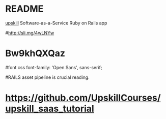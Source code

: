 # README

[upskill](http://upskillcourses.com) Software-as-a-Service Ruby on Rails app


#http://sli.mg/4wLNYw

#  Bw9khQXQaz

#font css    font-family: 'Open Sans', sans-serif;

#RAILS asset pipeline is crucial reading.

# https://github.com/UpskillCourses/upskill_saas_tutorial